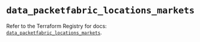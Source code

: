 # `data_packetfabric_locations_markets`

Refer to the Terraform Registry for docs: [`data_packetfabric_locations_markets`](https://registry.terraform.io/providers/packetfabric/packetfabric/1.9.3/docs/data-sources/locations_markets).
